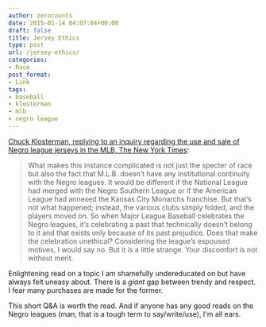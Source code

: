 ```yaml
---
author: zerocounts
date: 2015-01-14 04:07:04+00:00
draft: false
title: Jersey Ethics
type: post
url: /jersey-ethics/
categories:
- Race
post_format:
- Link
tags:
- baseball
- klosterman
- mlb
- negro league
---
```


[Chuck Klosterman, replying to an inquiry regarding the use and sale of Negro league jerseys in the MLB, The New York Times](http://mobile.nytimes.com/2015/01/11/magazine/the-case-for-throwback-baseball-uniforms.html?referrer=):


<blockquote>What makes this instance complicated is not just the specter of race but also the fact that M.L.B. doesn’t have any institutional continuity with the Negro leagues. It would be different if the National League had merged with the Negro Southern League or if the American League had annexed the Kansas City Monarchs franchise. But that’s not what happened; instead, the various clubs simply folded, and the players moved on. So when Major League Baseball celebrates the Negro leagues, it’s celebrating a past that technically doesn’t belong to it and that exists only because of its past prejudice. Does that make the celebration unethical? Considering the league’s espoused motives, I would say no. But it is a little strange. Your discomfort is not without merit.</blockquote>


Enlightening read on a topic I am shamefully undereducated on but have always felt uneasy about. There is a _giant_ gap between trendy and respect. I fear many purchases are made for the former.

This short Q&A is worth the read. And if anyone has any good reads on the Negro leagues (man, that is a tough term to say/write/use), I'm all ears.
